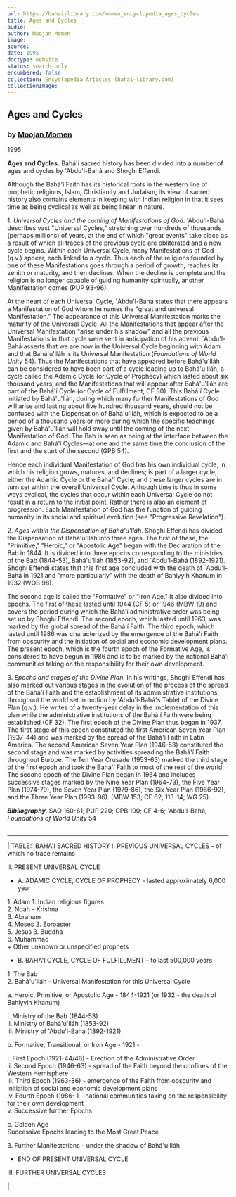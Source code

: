 ```yaml
---
url: https://bahai-library.com/momen_encyclopedia_ages_cycles
title: Ages and Cycles
audio: 
author: Moojan Momen
image: 
source: 
date: 1995
doctype: website
status: search-only
encumbered: false
collection: Encyclopedia Articles (bahai-library.com)
collectionImage: 
---
```



## Ages and Cycles

### by [Moojan Momen](https://bahai-library.com/author/Moojan+Momen)

1995


**Ages and Cycles.** Bahá'í sacred history has been divided into a number of ages and cycles by 'Abdu'l-Bahá and Shoghi Effendi.

Although the Bahá'í Faith has its historical roots in the western line of prophetic religions, Islam, Christianity and Judaism, its view of sacred history also contains elements in keeping with Indian religion in that it sees time as being cyclical as well as being linear in nature.

1\. _Universal Cycles and the coming of Manifestations of God_. 'Abdu'l-Bahá describes vast "Universal Cycles," stretching over hundreds of thousands (perhaps millions) of years, at the end of which "great events" take place as a result of which all traces of the previous cycle are obliterated and a new cycle begins. Within each Universal Cycle, many Manifestations of God (q.v.) appear, each linked to a cycle. Thus each of the religions founded by one of these Manifestations goes through a period of growth, reaches its zenith or maturity, and then declines. When the decline is complete and the religion is no longer capable of guiding humanity spiritually, another Manifestation comes (PUP 93-96).

At the heart of each Universal Cycle, \`Abdu'l-Bahá states that there appears a Manifestation of God whom he names the "great and universal Manifestation." The appearance of this Universal Manifestation marks the maturity of the Universal Cycle. All the Manifestations that appear after the Universal Manifestation "arise under his shadow" and all the previous Manifestations in that cycle were sent in anticipation of his advent. \`Abdu'l-Bahá asserts that we are now in the Universal Cycle beginning with Adam and that Bahá'u'lláh is its Universal Manifestation (_Foundations of World Unity_ 54). Thus the Manifestations that have appeared before Bahá'u'lláh can be considered to have been part of a cycle leading up to Bahá'u'lláh, a cycle called the Adamic Cycle (or Cycle of Prophecy) which lasted about six thousand years, and the Manifestations that will appear after Bahá'u'lláh are part of the Bahá'í Cycle (or Cycle of Fulfillment, CF 80). This Bahá'í Cycle initiated by Bahá'u'lláh, during which many further Manifestations of God will arise and lasting about five hundred thousand years, should not be confused with the Dispensation of Bahá'u'lláh, which is expected to be a period of a thousand years or more during which the specific teachings given by Bahá'u'lláh will hold sway until the coming of the next Manifestation of God. The Bab is seen as being at the interface between the Adamic and Bahá'í Cycles—at one and the same time the conclusion of the first and the start of the second (GPB 54).

Hence each individual Manifestation of God has his own individual cycle, in which his religion grows, matures, and declines; is part of a larger cycle, either the Adamic Cycle or the Bahá'í Cycle; and these larger cycles are in turn set within the overall Universal Cycle. Although time is thus in some ways cyclical, the cycles that occur within each Universal Cycle do not result in a return to the initial point. Rather there is also an element of progression. Each Manifestation of God has the function of guiding humanity in its social and spiritual evolution (see "Progressive Revelation").

2\. _Ages within the Dispensation of Bahá'u'lláh_. Shoghi Effendi has divided the Dispensation of Bahá'u'lláh into three ages. The first of these, the "Primitive," "Heroic," or "Apostolic Age" began with the Declaration of the Bab in 1844. It is divided into three epochs corresponding to the ministries of the Bab (1844-53), Bahá'u'lláh (1853-92), and \`Abdu'l-Bahá (1892-1921). Shoghi Effendi states that this first age concluded with the death of \`Abdu'l-Bahá in 1921 and "more particularly" with the death of Bahiyyih Khanum in 1932 (WOB 98).

The second age is called the "Formative" or "Iron Age." It also divided into epochs. The first of these lasted until 1944 (CF 5) or 1946 (MBW 19) and covers the period during which the Bahá'í administrative order was being set up by Shoghi Effendi. The second epoch, which lasted until 1963, was marked by the global spread of the Bahá'í Faith. The third epoch, which lasted until 1986 was characterized by the emergence of the Bahá'í Faith from obscurity and the initiation of social and economic development plans. The present epoch, which is the fourth epoch of the Formative Age, is considered to have begun in 1986 and is to be marked by the national Bahá'í communities taking on the responsibility for their own development.

3\. _Epochs and stages of the Divine Plan._ In his writings, Shoghi Effendi has also marked out various stages in the evolution of the process of the spread of the Bahá'í Faith and the establishment of its administrative institutions throughout the world set in motion by 'Abdu'l-Bahá's Tablet of the Divine Plan (q.v.). He writes of a twenty-year delay in the implementation of this plan while the administrative institutions of the Bahá'í Faith were being established (CF 32). The first epoch of the Divine Plan thus began in 1937. The first stage of this epoch constituted the first American Seven Year Plan (1937-44) and was marked by the spread of the Bahá'í Faith in Latin America. The second American Seven Year Plan (1946-53) constituted the second stage and was marked by activities spreading the Bahá'í Faith throughout Europe. The Ten Year Crusade (1953-63) marked the third stage of the first epoch and took the Bahá'í Faith to most of the rest of the world. The second epoch of the Divine Plan began in 1964 and includes successive stages marked by the Nine Year Plan (1964-73), the Five Year Plan (1974-79), the Seven Year Plan (1979-86), the Six Year Plan (1986-92), and the Three Year Plan (1993-96). (MBW 153; CF 62, 113-14; WG 25).

**_Bibliography_**. SAQ 160-61; PUP 220; GPB 100; CF 4-6; 'Abdu'l-Bahá, _Foundations of World Unity_ 54  
 

* * *

| TABLE:  BAHA'I SACRED HISTORY
I. PREVIOUS UNIVERSAL CYCLES - of which no trace remains

II. PRESENT UNIVERSAL CYCLE

*   A. ADAMIC CYCLE, CYCLE OF PROPHECY - lasted approximately 6,000 year

1\. Adam 1. Indian religious figures  
2\. Noah - Krishna  
3\. Abraham  
4\. Moses 2. Zoroaster  
5\. Jesus 3. Buddha  
6\. Muhammad  
\+ Other unknown or unspecified prophets

*   B. BAHA'I CYCLE, CYCLE OF FULFILLMENT - to last 500,000 years

1\. The Bab  
2\. Bahá'u'lláh - Universal Manifestation for this Universal Cycle

a. Heroic, Primitive, or Apostolic Age - 1844-1921 (or 1932 - the death of Bahiyyih Khanum)

i. Ministry of the Bab (1844-53)  
ii. Ministry of Bahá'u'lláh (1853-92)  
iii. Ministry of 'Abdu'l-Bahá (1892-1921)

b. Formative, Transitional, or Iron Age - 1921 -

i. First Epoch (1921-44/46) - Erection of the Administrative Order  
ii. Second Epoch (1946-63) - spread of the Faith beyond the confines of the Western Hemisphere  
iii. Third Epoch (1963-86) - emergence of the Faith from obscurity and initiation of social and economic development plans  
iv. Fourth Epoch (1986- ) - national communities taking on the responsibility for their own development  
v. Successive further Epochs

c. Golden Age  
Successive Epochs leading to the Most Great Peace

3\. Further Manifestations - under the shadow of Bahá'u'lláh

*   END OF PRESENT UNIVERSAL CYCLE

III. FURTHER UNIVERSAL CYCLES

 |